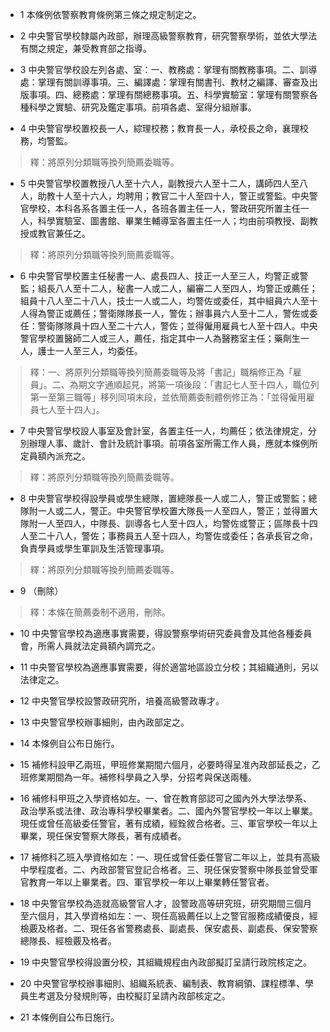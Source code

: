 * 1 本條例依警察教育條例第三條之規定制定之。

* 2 中央警官學校隸屬內政部，辦理高級警察教育，研究警察學術，並依大學法有關之規定，兼受教育部之指導。

* 3 中央警官學校設左列各處、室：一、教務處：掌理有關教務事項。二、訓導處：掌理有關訓導事項。三、編譯處：掌理有關書刊、教材之編譯、審查及出版事項。四、總務處：掌理有關總務事項。五、科學實驗室：掌理有關警察各種科學之實驗、研究及鑑定事項。前項各處、室得分組辦事。

* 4 中央警官學校置校長一人，綜理校務；教育長一人，承校長之命，襄理校務，均警監。

> 釋：將原列分類職等換列簡薦委職等。

* 5 中央警官學校置教授八人至十六人，副教授六人至十二人，講師四人至八人，助教十人至十六人，均聘用；教官二十人至四十人，警正或警監。中央警官學校，本科各系各置主任一人，各班各置主任一人，警政研究所置主任一人，科學實驗室、圖書館、畢業生輔導室各置主任一人；均由前項教授、副教授或教官兼任之。

> 釋：將原列分類職等換列簡薦委職等。

* 6 中央警官學校置主任秘書一人、處長四人、技正一人至三人，均警正或警監；組長八人至十二人，秘書一人或二人，編審二人至四人，均警正或薦任；組員十八人至二十八人，技士一人或二人，均警佐或委任，其中組員六人至十人得為警正或薦任；警衛隊隊長一人，警佐；辦事員六人至十二人，警佐或委任：警衛隊隊員十四人至二十六人，警佐；並得僱用雇員七人至十四人。中央警官學校置醫師二人或三人，薦任，指定其中一人為醫務室主任；藥劑生一人，護士一人至三人，均委任。

> 釋：一、將原列分類職等換列簡薦委職等及將「書記」職稱修正為「雇員」。二、為期文字通順起見，將第一項後段：「書記七人至十四人，職位列第一至第三職等」移列同項末段，並依簡薦委制體例修正為：「並得僱用雇員七人至十四人」。

* 7 中央警官學校設人事室及會計室，各置主任一人，均薦任；依法律規定，分別辦理人事、歲計、會計及統計事項。前項各室所需工作人員，應就本條例所定員額內派充之。

> 釋：將原列分類職等換列簡薦委職等。

* 8 中央警官學校得設學員或學生總隊，置總隊長一人或二人，警正或警監；總隊附一人或二人，警正。中央警官學校置大隊長一人至四人，警正；並得置大隊附一人至四人，中隊長、訓導各七人至十四人，均警佐或警正；區隊長十四人至二十八人，警佐；事務員五人至十四人，均警佐或委任；各承長官之命，負責學員或學生軍訓及生活管理事項。

> 釋：將原列分類職等換列簡薦委職等。

* 9 （刪除）

> 釋：本條在簡薦委制不適用，刪除。

* 10 中央警官學校為適應事實需要，得設警察學術研究委員會及其他各種委員會，所需人員就法定員額內調充之。

* 11 中央警官學校為適應事實需要，得於適當地區設立分校；其組織通則，另以法律定之。

* 12 中央警官學校設警政研究所，培養高級警政專才。

* 13 中央警官學校辦事細則，由內政部定之。

* 14 本條例自公布日施行。

* 15 補修科設甲乙兩班，甲班修業期間六個月，必要時得呈准內政部延長之，乙班修業期間為一年。補修科學員之入學，分招考與保送兩種。

* 16 補修科甲班之入學資格如左。一、曾在教育部認可之國內外大學法學系、政治學系或法律、政治專科學校畢業者。二、國內外警官學校一年以上畢業。現任或曾任高級委任警官，著有成績，經銓敘合格者。三、軍官學校一年以上畢業，現任保安警察大隊長，著有成績者。

* 17 補修科乙班入學資格如左：一、現任或曾任委任警官二年以上，並具有高級中學程度者。二、內政部警官登記合格者。三、現任保安警察中隊長並曾受軍官教育一年以上畢業者。四、軍官學校一年以上畢業轉任警官者。

* 18 中央警官學校為造就高級警官人才，設警政高等研究班，研究期間三個月至六個月，其入學資格如左：一、現任高級薦任以上之警官服務成績優良，經檢覈及格者。二、現任各省警務處長、副處長、保安處長、副處長、保安警察總隊長、經檢覈及格者。

* 19 中央警官學校得設置分校，其組織規程由內政部擬訂呈請行政院核定之。

* 20 中央警官學校辦事細則、組織系統表、編制表、教育綱領、課程標準、學員生考選及分發規則等，由校擬訂呈請內政部核定之。

* 21 本條例自公布日施行。

